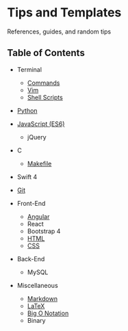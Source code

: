 # Tips and Templates

References, guides, and random tips

## Table of Contents

* Terminal
  * [Commands](Terminal_Commands.md)
  * [Vim](Vim.md)
  * [Shell Scripts](ShellScripts.md)

* [Python](Python.md)

* [JavaScript (ES6)](JavaScript.md)
  * jQuery

* C
  * [Makefile](Makefile.md)

* Swift 4

* [Git](Git.md)

* Front-End
  * [Angular](Angular.md)
  * React
  * Bootstrap 4
  * [HTML](HTML.md)
  * [CSS](CSS.md)

* Back-End
  * MySQL

* Miscellaneous
  * [Markdown](https://github.com/adam-p/markdown-here/wiki/Markdown-Cheatsheet)
  * [LaTeX](LaTeX.md)
  * [Big O Notation](BigO.md)
  * Binary